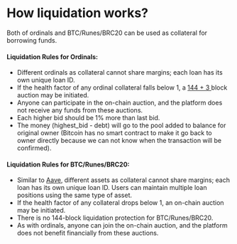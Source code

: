 # How liquidation works?

Both of ordinals and BTC/Runes/BRC20 can be used as collateral for borrowing funds.

#### Liquidation Rules for Ordinals:

* Different ordinals as collateral cannot share margins; each loan has its own unique loan ID.
* If the health factor of any ordinal collateral falls below 1, a [144 + 3 ](what-is-144-+-3-blocks-ordinals-auction.md)block auction may be initiated.
* Anyone can participate in the on-chain auction, and the platform does not receive any funds from these auctions.
* Each higher bid should be 1% more than last bid.
* The money (highest\_bid - debt) will go to the pool added to balance for original owner (Bitcoin has no smart contract to make it go back to owner directly because we can not know when the transaction will be confirmed).

#### Liquidation Rules for BTC/Runes/BRC20:

* Similar to [Aave](../introduction/pros-for-borrowers/claim-airdrops-in-loan.md), different assets as collateral cannot share margins; each loan has its own unique loan ID. Users can maintain multiple loan positions using the same type of asset.
* If the health factor of any collateral drops below 1, an on-chain auction may be initiated.
* There is no 144-block liquidation protection for BTC/Runes/BRC20.
* As with ordinals, anyone can join the on-chain auction, and the platform does not benefit financially from these auctions.
